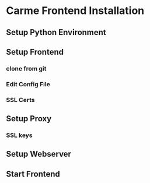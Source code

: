 # Carme Frontend Installation

## Setup Python Environment

## Setup Frontend

### clone from git

### Edit Config File

### SSL Certs

## Setup Proxy

### SSL keys

## Setup Webserver

## Start Frontend
